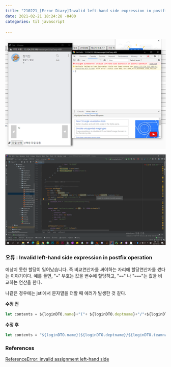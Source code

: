 ```yaml
---
title: "210221_[Error Diary]Invalid left-hand side expression in postfix operation "
date: 2021-02-21 18:24:28 -0400
categories: til javascript

---
```


![error-chrome-invalid-left-handside-expression.png](../../img/error-chrome-invalid-left-handside-expression.png)

![error-jstl-intellij.png](../../img/error-jstl-intellij.png)



### 오류 : Invalid left-hand side expression in postfix operation

예상치 못한 할당이 일어났습니다. 즉 비교연산자를 써야하는 자리에 할당연산자를 썼다는 이야기이다. 예를 들면, "`=`" 부호는 값을 변수에 할당하고,  "`==`" 나 "`===`"는 값을 비교하는 연산을 한다. 

나같은 경우에는 jstl에서 문자열을 더할 때 에러가 발생한 것 같다.

**수정 전**

```javascript
let contents = ${loginDTO.name}+"("+ ${loginDTO.deptname}+"/"+${loginDTO.teamname}+")";
```

**수정 후**

```javascript
let contents = "${loginDTO.name}(${loginDTO.deptname}/${loginDTO.teamname})";
```



### References

[ReferenceError: invalid assignment left-hand side](https://developer.mozilla.org/ko/docs/Web/JavaScript/Reference/Errors/Invalid_assignment_left-hand_side)

